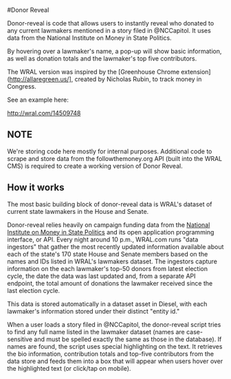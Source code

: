 #Donor Reveal

Donor-reveal is code that allows users to instantly reveal who donated to any current lawmakers mentioned in a story filed in @NCCapitol. It uses data from the National Institute on Money in State Politics.

By hovering over a lawmaker's name, a pop-up will show basic information, as well as donation totals and the lawmaker's top five contributors.

The WRAL version was inspired by the [Greenhouse Chrome extension](http://allaregreen.us/], created by Nicholas Rubin, to track money in Congress.

See an example here:

http://wral.com/14509748

## NOTE

We're storing code here mostly for internal purposes. Additional code to scrape and store data from the followthemoney.org API (built into the WRAL CMS) is required to create a working version of Donor Reveal.

## How it works

The most basic building block of donor-reveal data is WRAL's dataset of current state lawmakers in the House and Senate.

Donor-reveal relies heavily on campaign funding data from the [National Institute on Money in State Politics](http://followthemoney.org) and its open application programming interface, or API. Every night around 10 p.m., WRAL.com runs "data ingestors" that gather the most recently updated information available about each of the state's 170 state House and Senate members based on the names and IDs listed in WRAL's lawmakers dataset. The ingestors capture information on the each lawmaker's top-50 donors from latest election cycle, the date the data was last updated and, from a separate API endpoint, the total amount of donations the lawmaker received since the last election cycle.

This data is stored automatically in a dataset asset in Diesel, with each lawmaker's information stored under their distinct "entity id."

When a user loads a story filed in @NCCapitol, the donor-reveal script tries to find any full name listed in the lawmaker dataset (names are case-sensitive and must be spelled exactly the same as those in the database). If names are found, the script uses special highlighting on the text. It retrieves the bio information, contribution totals and top-five contributors from the data store and feeds them into a box that will appear when users hover over the highlighted text (or click/tap on mobile).